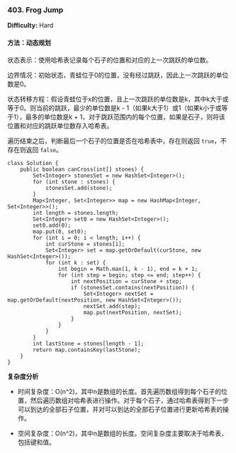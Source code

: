 ### 403. Frog Jump

**Difficulty:** Hard

#### 方法：动态规划

状态表示：使用哈希表记录每个石子的位置和对应的上一次跳跃的单位数。

边界情况：初始状态，青蛙位于0的位置，没有经过跳跃，因此上一次跳跃的单位数是0。

状态转移方程：假设青蛙位于x的位置，且上一次跳跃的单位数是k，其中k大于或等于0。则当前的跳跃，最少的单位数是k - 1（如果k大于1）或1（如果k小于或等于1），最多的单位数是k + 1，对于跳跃范围内的每个位置，如果是石子，则将该位置和对应的跳跃单位数存入哈希表。

遍历结束之后，判断最后一个石子的位置是否在哈希表中，存在则返回 `true`，不存在则返回 `false`。

```
class Solution {
    public boolean canCross(int[] stones) {
        Set<Integer> stonesSet = new HashSet<Integer>();
        for (int stone : stones) {
            stonesSet.add(stone);
        }
        Map<Integer, Set<Integer>> map = new HashMap<Integer, Set<Integer>>();
        int length = stones.length;
        Set<Integer> set0 = new HashSet<Integer>();
        set0.add(0);
        map.put(0, set0);
        for (int i = 0; i < length; i++) {
            int curStone = stones[i];
            Set<Integer> set = map.getOrDefault(curStone, new HashSet<Integer>());
            for (int k : set) {
                int begin = Math.max(1, k - 1), end = k + 1;
                for (int step = begin; step <= end; step++) {
                    int nextPosition = curStone + step;
                    if (stonesSet.contains(nextPosition)) {
                        Set<Integer> nextSet = map.getOrDefault(nextPosition, new HashSet<Integer>());
                        nextSet.add(step);
                        map.put(nextPosition, nextSet);
                    }
                }
            }
        }
        int lastStone = stones[length - 1];
        return map.containsKey(lastStone);
    }
}
```

**复杂度分析**

- 时间复杂度：O(n^2)，其中n是数组的长度。首先遍历数组得到每个石子的位置，然后遍历数组对哈希表进行操作。对于每个石子，通过哈希表得到下一步可以到达的全部石子位置，并对可以到达的全部石子位置进行更新哈希表的操作。

- 空间复杂度：O(n^2)，其中n是数组的长度。空间复杂度主要取决于哈希表，包括键和值。
